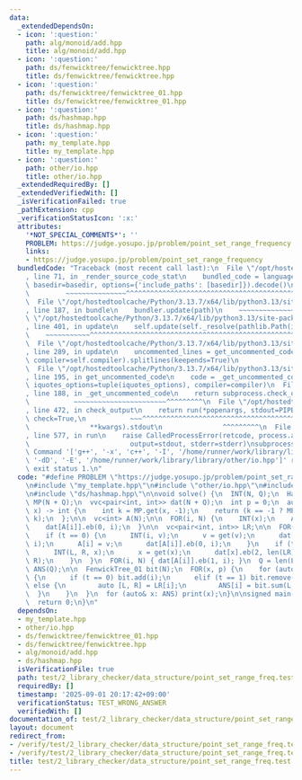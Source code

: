 ```yaml
---
data:
  _extendedDependsOn:
  - icon: ':question:'
    path: alg/monoid/add.hpp
    title: alg/monoid/add.hpp
  - icon: ':question:'
    path: ds/fenwicktree/fenwicktree.hpp
    title: ds/fenwicktree/fenwicktree.hpp
  - icon: ':question:'
    path: ds/fenwicktree/fenwicktree_01.hpp
    title: ds/fenwicktree/fenwicktree_01.hpp
  - icon: ':question:'
    path: ds/hashmap.hpp
    title: ds/hashmap.hpp
  - icon: ':question:'
    path: my_template.hpp
    title: my_template.hpp
  - icon: ':question:'
    path: other/io.hpp
    title: other/io.hpp
  _extendedRequiredBy: []
  _extendedVerifiedWith: []
  _isVerificationFailed: true
  _pathExtension: cpp
  _verificationStatusIcon: ':x:'
  attributes:
    '*NOT_SPECIAL_COMMENTS*': ''
    PROBLEM: https://judge.yosupo.jp/problem/point_set_range_frequency
    links:
    - https://judge.yosupo.jp/problem/point_set_range_frequency
  bundledCode: "Traceback (most recent call last):\n  File \"/opt/hostedtoolcache/Python/3.13.7/x64/lib/python3.13/site-packages/onlinejudge_verify/documentation/build.py\"\
    , line 71, in _render_source_code_stat\n    bundled_code = language.bundle(stat.path,\
    \ basedir=basedir, options={'include_paths': [basedir]}).decode()\n          \
    \         ~~~~~~~~~~~~~~~^^^^^^^^^^^^^^^^^^^^^^^^^^^^^^^^^^^^^^^^^^^^^^^^^^^^^^^^^^^^^^^^^^\n\
    \  File \"/opt/hostedtoolcache/Python/3.13.7/x64/lib/python3.13/site-packages/onlinejudge_verify/languages/cplusplus.py\"\
    , line 187, in bundle\n    bundler.update(path)\n    ~~~~~~~~~~~~~~^^^^^^\n  File\
    \ \"/opt/hostedtoolcache/Python/3.13.7/x64/lib/python3.13/site-packages/onlinejudge_verify/languages/cplusplus_bundle.py\"\
    , line 401, in update\n    self.update(self._resolve(pathlib.Path(included), included_from=path))\n\
    \    ~~~~~~~~~~~^^^^^^^^^^^^^^^^^^^^^^^^^^^^^^^^^^^^^^^^^^^^^^^^^^^^^^^^^^^\n\
    \  File \"/opt/hostedtoolcache/Python/3.13.7/x64/lib/python3.13/site-packages/onlinejudge_verify/languages/cplusplus_bundle.py\"\
    , line 289, in update\n    uncommented_lines = get_uncommented_code(path, iquotes=self.iquotes,\
    \ compiler=self.compiler).splitlines(keepends=True)\n                        ~~~~~~~~~~~~~~~~~~~~^^^^^^^^^^^^^^^^^^^^^^^^^^^^^^^^^^^^^^^^^^^^^^^^^^^^\n\
    \  File \"/opt/hostedtoolcache/Python/3.13.7/x64/lib/python3.13/site-packages/onlinejudge_verify/languages/cplusplus_bundle.py\"\
    , line 195, in get_uncommented_code\n    code = _get_uncommented_code(path.resolve(),\
    \ iquotes_options=tuple(iquotes_options), compiler=compiler)\n  File \"/opt/hostedtoolcache/Python/3.13.7/x64/lib/python3.13/site-packages/onlinejudge_verify/languages/cplusplus_bundle.py\"\
    , line 188, in _get_uncommented_code\n    return subprocess.check_output(command)\n\
    \           ~~~~~~~~~~~~~~~~~~~~~~~^^^^^^^^^\n  File \"/opt/hostedtoolcache/Python/3.13.7/x64/lib/python3.13/subprocess.py\"\
    , line 472, in check_output\n    return run(*popenargs, stdout=PIPE, timeout=timeout,\
    \ check=True,\n           ~~~^^^^^^^^^^^^^^^^^^^^^^^^^^^^^^^^^^^^^^^^^^^^^^^^^^^^^^\n\
    \               **kwargs).stdout\n               ^^^^^^^^^\n  File \"/opt/hostedtoolcache/Python/3.13.7/x64/lib/python3.13/subprocess.py\"\
    , line 577, in run\n    raise CalledProcessError(retcode, process.args,\n    \
    \                         output=stdout, stderr=stderr)\nsubprocess.CalledProcessError:\
    \ Command '['g++', '-x', 'c++', '-I', '/home/runner/work/library/library', '-fpreprocessed',\
    \ '-dD', '-E', '/home/runner/work/library/library/other/io.hpp']' returned non-zero\
    \ exit status 1.\n"
  code: "#define PROBLEM \"https://judge.yosupo.jp/problem/point_set_range_frequency\"\
    \n#include \"my_template.hpp\"\n#include \"other/io.hpp\"\n#include \"ds/fenwicktree/fenwicktree_01.hpp\"\
    \n#include \"ds/hashmap.hpp\"\n\nvoid solve() {\n  INT(N, Q);\n  HashMap<int>\
    \ MP(N + Q);\n  vvc<pair<int, int>> dat(N + Q);\n  int p = 0;\n  auto get = [&](int\
    \ x) -> int {\n    int k = MP.get(x, -1);\n    return (k == -1 ? MP[x] = p++ :\
    \ k);\n  };\n\n  vc<int> A(N);\n\n  FOR(i, N) {\n    INT(x);\n    A[i] = get(x);\n\
    \    dat[A[i]].eb(0, i);\n  }\n\n  vc<pair<int, int>> LR;\n\n  FOR(Q) {\n    INT(t);\n\
    \    if (t == 0) {\n      INT(i, v);\n      v = get(v);\n      dat[A[i]].eb(1,\
    \ i);\n      A[i] = v;\n      dat[A[i]].eb(0, i);\n    }\n    if (t == 1) {\n\
    \      INT(L, R, x);\n      x = get(x);\n      dat[x].eb(2, len(LR));\n      LR.eb(L,\
    \ R);\n    }\n  }\n  FOR(i, N) { dat[A[i]].eb(1, i); }\n  Q = len(LR);\n  vc<int>\
    \ ANS(Q);\n\n  FenwickTree_01 bit(N);\n  FOR(x, p) {\n    for (auto& [t, i]: dat[x])\
    \ {\n      if (t == 0) bit.add(i);\n      elif (t == 1) bit.remove(i);\n     \
    \ else {\n        auto [L, R] = LR[i];\n        ANS[i] = bit.sum(L, R);\n    \
    \  }\n    }\n  }\n  for (auto& x: ANS) print(x);\n}\n\nsigned main() {\n  solve();\n\
    \  return 0;\n}\n"
  dependsOn:
  - my_template.hpp
  - other/io.hpp
  - ds/fenwicktree/fenwicktree_01.hpp
  - ds/fenwicktree/fenwicktree.hpp
  - alg/monoid/add.hpp
  - ds/hashmap.hpp
  isVerificationFile: true
  path: test/2_library_checker/data_structure/point_set_range_freq.test.cpp
  requiredBy: []
  timestamp: '2025-09-01 20:17:42+09:00'
  verificationStatus: TEST_WRONG_ANSWER
  verifiedWith: []
documentation_of: test/2_library_checker/data_structure/point_set_range_freq.test.cpp
layout: document
redirect_from:
- /verify/test/2_library_checker/data_structure/point_set_range_freq.test.cpp
- /verify/test/2_library_checker/data_structure/point_set_range_freq.test.cpp.html
title: test/2_library_checker/data_structure/point_set_range_freq.test.cpp
---
```

